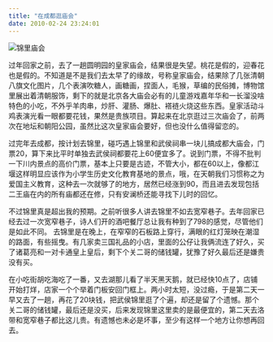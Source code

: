 ```yaml
---
title: "在成都逛庙会"
date: 2010-02-24 23:24:01
---
```


![锦里庙会](../../../images/2010/e994a6e9878ce5ba99e4bc9a.jpg "锦里庙会") 

过年回家之前，去了一趟圆明园的皇家庙会，结果很是失望。桃花是假的，迎春花也是假的。不知道是不是我们去太早了的缘故，号称皇家庙会，结果除了几张清朝八旗文化图片，几个表演吹糖人，画糖画，捏面人，毛猴，草编的民俗摊，博物馆里展出着清朝服饰，剩下的就是北京各大庙会必有的儿童游戏嘉年华和一长溜没啥特色的小吃，不外乎羊肉串，炒肝、灌肠、爆肚、褡裢火烧这些东西。皇家活动斗鸡表演光看一眼都要花钱，果然是贵族项目。算起来在北京逛过三次庙会了，前两次在地坛和朝阳公园，虽然比这次皇家庙会要好，但也没什么值得留恋的。 

过完年去成都，按计划去锦里，碰巧遇上锦里和武侯祠串一块儿搞成都大庙会，门票20，算下来比平时单独去武侯祠都要花上60便宜多了。说到门票，不得不批判一下川内景点的高价门票，基本上只要是古迹，不管大小，都在60以上，像都江堰这样明显应该作为小学生历史文化教育基地的景点，哦，在天朝我们习惯称之为爱国主义教育，这种去一次就够了的地方，居然已经涨到90，而且进去发现包括二王庙在内的所有庙都还在修，只有安澜桥还能寻找下儿时的回忆。 

不过锦里真是超出我的预期。之前听很多人讲去锦里不如去宽窄巷子。去年回家已经去过一次宽窄巷子，诗人们开的酒吧餐厅总让我有种到了798的感觉，尽管他们是如此不同。 去锦里是在晚上，在窄窄的石板路上穿行，满眼的红灯笼映在潮湿的路面，有些摇曳。有几家卖三国礼品的小店，里面的公仔让我俩流连了好久，买了诸葛亮和一对卡通皇上皇后，剩下个关二哥的储钱罐，犹豫了好久最后还是嫌贵没有买。

在小吃街胡吃海吃了一番，又去湖那儿看了半天黑天鹅，就已经快10点了，店铺开始打烊，店家一个个举着门板安回门框上。两小时太短，没过瘾，于是第二天一早又去了一趟，再花了20块钱，把武侯锦里逛了个遍，却还是留了个遗憾。那个关二哥的储钱罐，最后还是没买，后来发现锦里这里卖的是最便宜的，第二天去洛带和宽窄巷子都比这儿贵。有遗憾也未必是坏事，至少有这样一个地方让你想再回去。